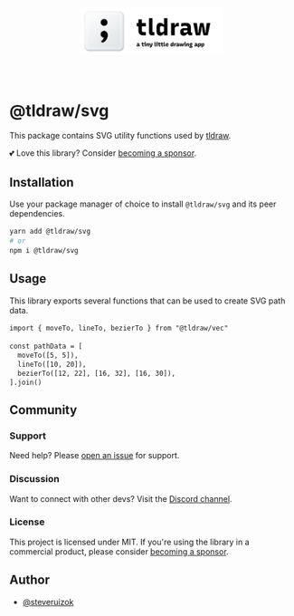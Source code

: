 <div style="text-align: center; transform: scale(.5);">
  <img src="card-repo.png"/>
</div>

# @tldraw/svg

This package contains SVG utility functions used by [tldraw](https://tldraw.com).

💕 Love this library? Consider [becoming a sponsor](https://github.com/sponsors/steveruizok?frequency=recurring&sponsor=steveruizok).

## Installation

Use your package manager of choice to install `@tldraw/svg` and its peer dependencies.

```bash
yarn add @tldraw/svg
# or
npm i @tldraw/svg
```

## Usage

This library exports several functions that can be used to create SVG path data.

```tsx
import { moveTo, lineTo, bezierTo } from "@tldraw/vec"

const pathData = [
  moveTo([5, 5]),
  lineTo([10, 20]),
  bezierTo([12, 22], [16, 32], [16, 30]),
].join()
```

## Community

### Support

Need help? Please [open an issue](https://github.com/tldraw/svg/issues/new) for support.

### Discussion

Want to connect with other devs? Visit the [Discord channel](https://discord.gg/s4FXZ6fppJ).

### License

This project is licensed under MIT. If you're using the library in a commercial product, please consider [becoming a sponsor](https://github.com/sponsors/steveruizok?frequency=recurring&sponsor=steveruizok).

## Author

- [@steveruizok](https://twitter.com/steveruizok)
